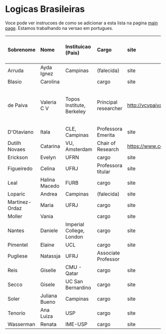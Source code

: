 # Logicas Brasileiras

Voce pode ver instrucoes de como se adicionar a esta lista na pagina [main page](https://womeninlogic.github.io/WiLSpreadsheets/). Estamos trabalhando na versao em portugues.

| Sobrenome | Nome | Instituicao (Pais) | Cargo | site | Areas (separar por virgulas) | 
|:-|:-|:-|:-|:-|:-|
Arruda | Ayda Ignez | Campinas | (falecida) | site | areas
Blasio | Carolina |  | cargo | site | areas
de Paiva | Valeria C V | Topos Institute, Berkeley | Principal researcher | http://vcvpaiva.github.io/ | categorical logic, Linear logic, Natural Deduction
D'Otaviano | Itala | CLE, Campinas | Professora Emerita | site | areas
Dutilh Novaes | Catarina | VU, Amsterdam | Chair of Research | https://www.cdutilhnovaes.com/| areas
Erickson | Evelyn | UFRN | cargo | site | areas
Figueiredo | Celina | UFRJ | Professora titular | site | areas
Leal | Halina Macedo | FURB |cargo | site | areas
Loparic | Andrea | Campinas | (falecida) | site | areas
Martinez-Ordaz | Maria | UFRJ | cargo | site | area
Moller | Vania | |  cargo | site | areas
Nantes | Daniele | Imperial College, London | cargo | site | areas
Pimentel | Elaine | UCL |cargo | site | areas
Pugliese | Natassja | UFRJ | Associate Professor |  | 
Reis | Giselle | CMU - Qatar | cargo | site | areas
Secco | Gisele | UC San Bernardino | cargo | site | areas
Soler | Juliana Bueno | Campinas | cargo | site | areas
Tenorio | Ana Luiza | USP | cargo | site | areas
Wasserman | Renata | IME-USP | cargo | site  | areas
